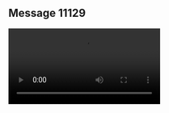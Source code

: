 ## Message 11129



![Video](https://data.iron-swords.co.il/2024/August/29/https://data.iron-swords.co.il/2024/August/29/11129/11129_media.mp4)
